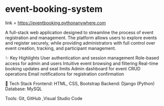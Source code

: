 # event-booking-system


link =     https://eventbooking.pythonanywhere.com

A full-stack web application designed to streamline the process of event registration and management. The platform allows users to explore events and register securely, while providing administrators with full control over event creation, tracking, and participant management.


✨ Key Highlights
User authentication and session management
Role-based access for admin and users
Intuitive event browsing and filtering
Real-time booking updates and seat limits
Admin dashboard for event CRUD operations
Email notifications for registration confirmation



🧰 Tech Stack
Frontend: HTML, CSS, Bootstrap
Backend: Django (Python)
Database: MySQL

Tools: Git, GitHub ,Visual Studio Code 
